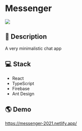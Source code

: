# Messenger
![](https://i.imgur.com/7Ak0KEW.jpg)

## 📝 Description

A very minimalistic chat app

## 💻 Stack
- React
- TypeScript
- Firebase
- Ant Design

## 🌎 Demo

https://messenger-2021.netlify.app/
